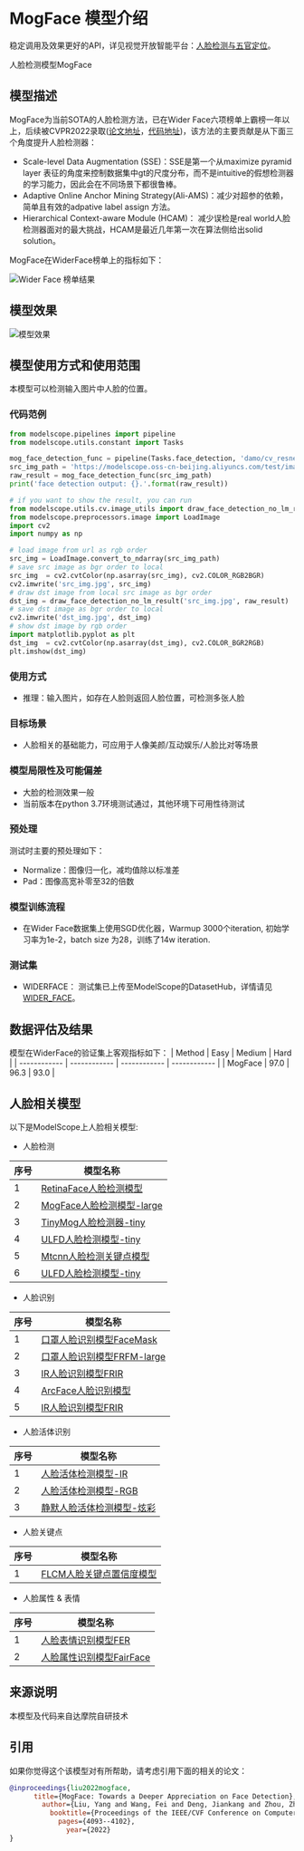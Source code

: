 
# MogFace 模型介绍
稳定调用及效果更好的API，详见视觉开放智能平台：[人脸检测与五官定位](https://vision.aliyun.com/experience/detail?tagName=facebody&children=DetectFace&spm=a2cio.27993362)。

人脸检测模型MogFace


## 模型描述

MogFace为当前SOTA的人脸检测方法，已在Wider Face六项榜单上霸榜一年以上，后续被CVPR2022录取([论文地址](https://openaccess.thecvf.com/content/CVPR2022/papers/Liu_MogFace_Towards_a_Deeper_Appreciation_on_Face_Detection_CVPR_2022_paper.pdf)，[代码地址](https://github.com/damo-cv/MogFace))，该方法的主要贡献是从下面三个角度提升人脸检测器：
- Scale-level Data Augmentation (SSE)：SSE是第一个从maximize pyramid layer 表征的角度来控制数据集中gt的尺度分布，而不是intuitive的假想检测器的学习能力，因此会在不同场景下都很鲁棒。
- Adaptive Online Anchor Mining Strategy(Ali-AMS)：减少对超参的依赖， 简单且有效的adpative label assign 方法。
- Hierarchical Context-aware Module (HCAM)： 减少误检是real world人脸检测器面对的最大挑战，HCAM是最近几年第一次在算法侧给出solid solution。


MogFace在WiderFace榜单上的指标如下：

![Wider Face 榜单结果](https://modelscope.cn/api/v1/models/damo/cv_resnet101_face-detection_cvpr22papermogface/repo?Revision=master&FilePath=MogFace.jpg&View=true)

## 模型效果
![模型效果](https://modelscope.cn/api/v1/models/damo/cv_resnet101_face-detection_cvpr22papermogface/repo?Revision=master&FilePath=demo.jpg&View=true)

## 模型使用方式和使用范围
本模型可以检测输入图片中人脸的位置。

### 代码范例
```python
from modelscope.pipelines import pipeline
from modelscope.utils.constant import Tasks

mog_face_detection_func = pipeline(Tasks.face_detection, 'damo/cv_resnet101_face-detection_cvpr22papermogface')
src_img_path = 'https://modelscope.oss-cn-beijing.aliyuncs.com/test/images/mog_face_detection.jpg'
raw_result = mog_face_detection_func(src_img_path)
print('face detection output: {}.'.format(raw_result))

# if you want to show the result, you can run
from modelscope.utils.cv.image_utils import draw_face_detection_no_lm_result
from modelscope.preprocessors.image import LoadImage
import cv2
import numpy as np

# load image from url as rgb order
src_img = LoadImage.convert_to_ndarray(src_img_path)
# save src image as bgr order to local
src_img  = cv2.cvtColor(np.asarray(src_img), cv2.COLOR_RGB2BGR)
cv2.imwrite('src_img.jpg', src_img) 
# draw dst image from local src image as bgr order
dst_img = draw_face_detection_no_lm_result('src_img.jpg', raw_result)
# save dst image as bgr order to local
cv2.imwrite('dst_img.jpg', dst_img)
# show dst image by rgb order
import matplotlib.pyplot as plt
dst_img  = cv2.cvtColor(np.asarray(dst_img), cv2.COLOR_BGR2RGB)
plt.imshow(dst_img)
```
### 使用方式
- 推理：输入图片，如存在人脸则返回人脸位置，可检测多张人脸


### 目标场景
- 人脸相关的基础能力，可应用于人像美颜/互动娱乐/人脸比对等场景


### 模型局限性及可能偏差
- 大脸的检测效果一般
- 当前版本在python 3.7环境测试通过，其他环境下可用性待测试

### 预处理
测试时主要的预处理如下：
- Normalize：图像归一化，减均值除以标准差
- Pad：图像高宽补零至32的倍数


### 模型训练流程
- 在Wider Face数据集上使用SGD优化器，Warmup 3000个iteration, 初始学习率为1e-2，batch size 为28，训练了14w iteration.

### 测试集
- WIDERFACE： 测试集已上传至ModelScope的DatasetHub，详情请见[WIDER_FACE](https://modelscope.cn/datasets/shaoxuan/WIDER_FACE)。

## 数据评估及结果
模型在WiderFace的验证集上客观指标如下：
| Method | Easy | Medium | Hard |
| ------------ | ------------ | ------------ | ------------ |
| MogFace | 97.0 | 96.3 | 93.0 |

## 人脸相关模型

以下是ModelScope上人脸相关模型:

- 人脸检测

| 序号 | 模型名称 |
| ------------ | ------------ |
| 1 | [RetinaFace人脸检测模型](https://modelscope.cn/models/damo/cv_resnet50_face-detection_retinaface/summary) |
| 2 | [MogFace人脸检测模型-large](https://modelscope.cn/models/damo/cv_resnet101_face-detection_cvpr22papermogface/summary) |
| 3 | [TinyMog人脸检测器-tiny](https://modelscope.cn/models/damo/cv_manual_face-detection_tinymog/summary) |
| 4 | [ULFD人脸检测模型-tiny](https://modelscope.cn/models/damo/cv_manual_face-detection_ulfd/summary) |
| 5 | [Mtcnn人脸检测关键点模型](https://modelscope.cn/models/damo/cv_manual_face-detection_mtcnn/summary) |
| 6 | [ULFD人脸检测模型-tiny](https://modelscope.cn/models/damo/cv_manual_face-detection_ulfd/summary) |


- 人脸识别

| 序号 | 模型名称 |
| ------------ | ------------ |
| 1 | [口罩人脸识别模型FaceMask](https://modelscope.cn/models/damo/cv_resnet_face-recognition_facemask/summary) |
| 2 | [口罩人脸识别模型FRFM-large](https://modelscope.cn/models/damo/cv_manual_face-recognition_frfm/summary) |
| 3 | [IR人脸识别模型FRIR](https://modelscope.cn/models/damo/cv_manual_face-recognition_frir/summary) |
| 4 | [ArcFace人脸识别模型](https://modelscope.cn/models/damo/cv_ir50_face-recognition_arcface/summary) |
| 5 | [IR人脸识别模型FRIR](https://modelscope.cn/models/damo/cv_manual_face-recognition_frir/summary) |

- 人脸活体识别

| 序号 | 模型名称 |
| ------------ | ------------ |
| 1 | [人脸活体检测模型-IR](https://modelscope.cn/models/damo/cv_manual_face-liveness_flir/summary) |
| 2 | [人脸活体检测模型-RGB](https://modelscope.cn/models/damo/cv_manual_face-liveness_flrgb/summary) |
| 3 | [静默人脸活体检测模型-炫彩](https://modelscope.cn/models/damo/cv_manual_face-liveness_flxc/summary) |

- 人脸关键点

| 序号 | 模型名称 |
| ------------ | ------------ |
| 1 | [FLCM人脸关键点置信度模型](https://modelscope.cn/models/damo/cv_manual_facial-landmark-confidence_flcm/summary) |

- 人脸属性 & 表情


| 序号 | 模型名称 |
| ------------ | ------------ |
| 1 | [人脸表情识别模型FER](https://modelscope.cn/models/damo/cv_vgg19_facial-expression-recognition_fer/summary) |
| 2 | [人脸属性识别模型FairFace](https://modelscope.cn/models/damo/cv_resnet34_face-attribute-recognition_fairface/summary) |

## 来源说明
本模型及代码来自达摩院自研技术

## 引用
如果你觉得这个该模型对有所帮助，请考虑引用下面的相关的论文：

```BibTeX
@inproceedings{liu2022mogface,
      title={MogFace: Towards a Deeper Appreciation on Face Detection},
        author={Liu, Yang and Wang, Fei and Deng, Jiankang and Zhou, Zhipeng and Sun, Baigui and Li, Hao},
          booktitle={Proceedings of the IEEE/CVF Conference on Computer Vision and Pattern Recognition},
            pages={4093--4102},
              year={2022}
}
```


